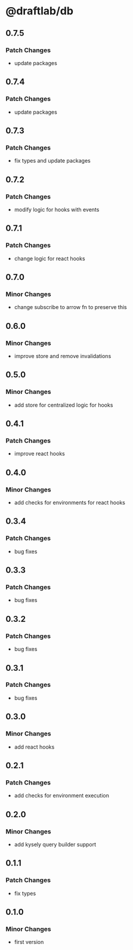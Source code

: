 # @draftlab/db

## 0.7.5

### Patch Changes

- update packages

## 0.7.4

### Patch Changes

- update packages

## 0.7.3

### Patch Changes

- fix types and update packages

## 0.7.2

### Patch Changes

- modify logic for hooks with events

## 0.7.1

### Patch Changes

- change logic for react hooks

## 0.7.0

### Minor Changes

- change subscribe to arrow fn to preserve this

## 0.6.0

### Minor Changes

- improve store and remove invalidations

## 0.5.0

### Minor Changes

- add store for centralized logic for hooks

## 0.4.1

### Patch Changes

- improve react hooks

## 0.4.0

### Minor Changes

- add checks for environments for react hooks

## 0.3.4

### Patch Changes

- bug fixes

## 0.3.3

### Patch Changes

- bug fixes

## 0.3.2

### Patch Changes

- bug fixes

## 0.3.1

### Patch Changes

- bug fixes

## 0.3.0

### Minor Changes

- add react hooks

## 0.2.1

### Patch Changes

- add checks for environment execution

## 0.2.0

### Minor Changes

- add kysely query builder support

## 0.1.1

### Patch Changes

- fix types

## 0.1.0

### Minor Changes

- first version
